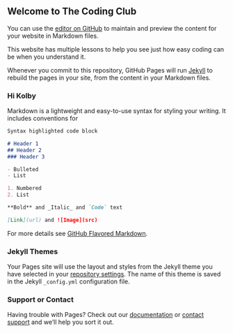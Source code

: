 ## Welcome to The Coding Club

You can use the [editor on GitHub](https://github.com/crysisgtr/state-farm-project/edit/master/index.md) to maintain and preview the content for your website in Markdown files.

This website has multiple lessons to help you see just how easy coding can be when you understand it.

Whenever you commit to this repository, GitHub Pages will run [Jekyll](https://jekyllrb.com/) to rebuild the pages in your site, from the content in your Markdown files.

### Hi Kolby


Markdown is a lightweight and easy-to-use syntax for styling your writing. It includes conventions for

```markdown
Syntax highlighted code block

# Header 1
## Header 2
### Header 3

- Bulleted
- List

1. Numbered
2. List

**Bold** and _Italic_ and `Code` text

[Link](url) and ![Image](src)
```

For more details see [GitHub Flavored Markdown](https://guides.github.com/features/mastering-markdown/).

### Jekyll Themes

Your Pages site will use the layout and styles from the Jekyll theme you have selected in your [repository settings](https://github.com/crysisgtr/state-farm-project/settings). The name of this theme is saved in the Jekyll `_config.yml` configuration file.

### Support or Contact

Having trouble with Pages? Check out our [documentation](https://help.github.com/categories/github-pages-basics/) or [contact support](https://github.com/contact) and we’ll help you sort it out.
